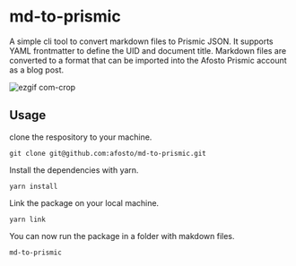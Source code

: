 # md-to-prismic

A simple cli tool to convert markdown files to Prismic JSON.
It supports YAML frontmatter to define the UID and document title.
Markdown files are converted to a format that can be imported into the Afosto Prismic account as a blog post.

![ezgif com-crop](https://user-images.githubusercontent.com/7714133/236067121-8683950a-5175-499d-8de4-bcea78551b9c.gif)


## Usage
clone the respository to your machine.

```shell
git clone git@github.com:afosto/md-to-prismic.git
```

Install the dependencies with yarn.

```shell
yarn install
```

Link the package on your local machine.

```shell
yarn link
```

You can now run the package in a folder with makdown files.
```shell
md-to-prismic
```
